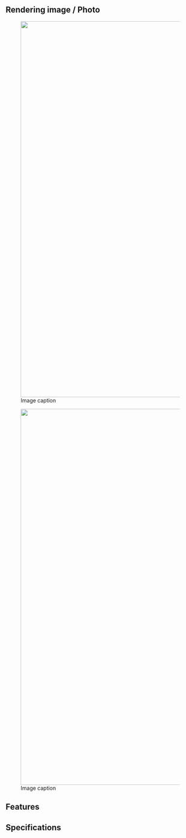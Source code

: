 ## Rendering image / Photo

<figure>
  <img width="1000" src="PerceptionArray_202106081427.png" />
  <figcaption>Image caption</figcaption>
</figure>

<figure>
  <img width="1000" src="PerceptionArray_202106131929.png" />
  <figcaption>Image caption</figcaption>
</figure>

## Features

## Specifications
